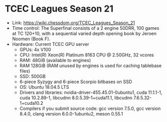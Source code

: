 # TCEC Leagues Season 21
- Link: https://wiki.chessdom.org/TCEC_Leagues_Season_21
- Time control: The Superfinal consists of a 2 engine 50DRR, 100 games at TC 120+10, with a sequential varied depth opening book by Jeroen Noomen (Book F).
- Hardware: Current TCEC GPU server
   + GPUs: 4x V100
   + CPU: Intel(R) Xeon(R) Platinum 8163 CPU @ 2.50GHz, 32 vcores
   + RAM: 48GiB (available to engines)
   + RAM 128GiB (RAM unused by engines is used for caching tablebase files)
   + SSD: 500GB
   + 6-piece Syzygy and 6-piece Scorpio bitbases on SSD
   + OS: Ubuntu 18.04.5 LTS
   + Drivers and libraries: nvidia-driver-455.45.01-0ubuntu1, cuda 11.1.1-1, cuda 10.2.89-1, libcudnn 8.0.5.39-1+cuda11.1, libcudnn 7.6.5.32-1+cuda10.2
   + Compilers if you submit source code: gcc version 7.5.0, gcc version 8.4.0, clang version 6.0.0-1ubuntu2, meson 0.55.1